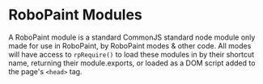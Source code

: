 # RoboPaint Modules
A RoboPaint module is a standard CommonJS standard node module only made for use
in RoboPaint, by RoboPaint modes & other code. All modes will have access to
`rpRequire()` to load these modules in by their shortcut name, returning their
module.exports, or loaded as a DOM script added to the page's `<head>` tag.
